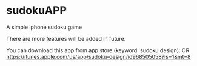 # sudokuAPP
A simple iphone sudoku game 

There are more features will be added in future.

You can download this app from app store (keyword: sudoku design): 
OR 
https://itunes.apple.com/us/app/sudoku-design/id968505058?ls=1&mt=8
